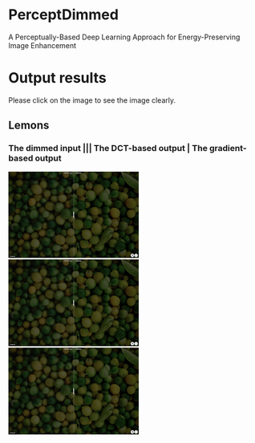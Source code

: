 # PerceptDimmed
A Perceptually-Based Deep Learning Approach for Energy-Preserving Image Enhancement

# Output results
Please click on the image to see the image clearly.
## Lemons
### The dimmed input |||  The DCT-based output | The gradient-based output
[<img src="figures/lemons.png" width="260px"/>](https://imgsli.com/MzU3MzM1) [<img src="figures/lemons.png" width="260px"/>](https://imgsli.com/MzU3MzM3)[<img src="figures/lemons.png" width="260px"/>](https://imgsli.com/MzU3MzM5)
